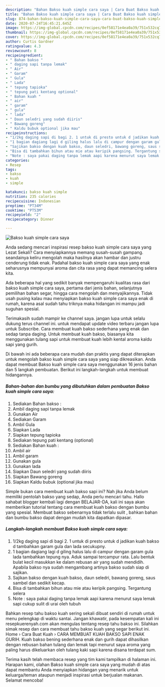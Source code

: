 ```yaml
---
description: "Bahan Bakso kuah simple cara saya | Cara Buat Bakso kuah simple cara saya Yang Enak Banget"
title: "Bahan Bakso kuah simple cara saya | Cara Buat Bakso kuah simple cara saya Yang Enak Banget"
slug: 874-bahan-bakso-kuah-simple-cara-saya-cara-buat-bakso-kuah-simple-cara-saya-yang-enak-banget
date: 2020-07-24T16:45:21.645Z
image: https://img-global.cpcdn.com/recipes/0ef58171e4ea0a39/751x532cq70/bakso-kuah-simple-cara-saya-foto-resep-utama.jpg
thumbnail: https://img-global.cpcdn.com/recipes/0ef58171e4ea0a39/751x532cq70/bakso-kuah-simple-cara-saya-foto-resep-utama.jpg
cover: https://img-global.cpcdn.com/recipes/0ef58171e4ea0a39/751x532cq70/bakso-kuah-simple-cara-saya-foto-resep-utama.jpg
author: Curtis Gardner
ratingvalue: 4.3
reviewcount: 8
recipeingredient:
- " Bahan bakso "
- " daging sapi tanpa lemak"
- " Air"
- " Garam"
- " Gula"
- " Lada"
- " tepung tapioka"
- " tepung pati kentang optional"
- " Bahan kuah "
- " air"
- " garam"
- " gula"
- " lada"
- " Daun seledri yang sudah diiris"
- " Bawang goreng"
- " Kaldu bubuk optional jika mau"
recipeinstructions:
- "1/2kg daging sapi di bagi 2. 1 untuk di presto untuk d jadikan kuah bakso d tambahkan garam gula dan lada secukupny."
- "1 bagian dagiang lagi d giling halus lalu di campur dengan garam gula lada tambahkan tepung nya. Aduk sampai tercampur rata. Lalu bentuk bulat kecil masukkan ke dalam rebusan air yang sudah mendidih. Apabila bakso nya sudah mengambang artinya bakso sudah siap di sajikan."
- "Sajikan bakso dengan kuah bakso, daun seledri, bawang goreng, saus sambel dan sedikit kecap."
- "Bisa di tambahkan bihun atau mie atau keripik pangsing. Tergantung selera"
- "Note : saya pakai daging tanpa lemak aapi karena menurut saya lemak sapi cukup sulit di urai oleh tubuh"
categories:
- Resep
tags:
- bakso
- kuah
- simple

katakunci: bakso kuah simple 
nutrition: 235 calories
recipecuisine: Indonesian
preptime: "PT34M"
cooktime: "PT53M"
recipeyield: "2"
recipecategory: Dinner

---
```



![Bakso kuah simple cara saya](https://img-global.cpcdn.com/recipes/0ef58171e4ea0a39/751x532cq70/bakso-kuah-simple-cara-saya-foto-resep-utama.jpg)

Anda sedang mencari inspirasi resep bakso kuah simple cara saya yang Lezat Sekali? Cara menyiapkannya memang susah-susah gampang. seandainya keliru mengolah maka hasilnya akan hambar dan justru cenderung tidak enak. Padahal bakso kuah simple cara saya yang enak seharusnya mempunyai aroma dan cita rasa yang dapat memancing selera kita.

Ada beberapa hal yang sedikit banyak mempengaruhi kualitas rasa dari bakso kuah simple cara saya, pertama dari jenis bahan, selanjutnya pemilihan bahan segar, hingga cara mengolah dan menyajikannya. Tidak usah pusing kalau mau menyiapkan bakso kuah simple cara saya enak di rumah, karena asal sudah tahu triknya maka hidangan ini mampu jadi suguhan spesial.

Terimakasih sudah mampir ke channel saya. jangan lupa untuk selalu dukung terus channel ini. untuk mendapat update video terbaru jangan lupa untuk Subscribe. Cara membuat kuah bakso sederhana yang enak dan sedap tanpa daging. Untuk membuat kuah bakso, biasanya kita menggunakan tulang sapi untuk membuat kuah lebih kental aroma kaldu sapi yang gurih.


Di bawah ini ada beberapa cara mudah dan praktis yang dapat diterapkan untuk mengolah bakso kuah simple cara saya yang siap dikreasikan. Anda dapat membuat Bakso kuah simple cara saya menggunakan 16 jenis bahan dan 5 langkah pembuatan. Berikut ini langkah-langkah untuk membuat hidangannya.

<!--inarticleads1-->

##### Bahan-bahan dan bumbu yang dibutuhkan dalam pembuatan Bakso kuah simple cara saya:

1. Sediakan  Bahan bakso :
1. Ambil  daging sapi tanpa lemak
1. Gunakan  Air
1. Sediakan  Garam
1. Ambil  Gula
1. Siapkan  Lada
1. Siapkan  tepung tapioka
1. Sediakan  tepung pati kentang (optional)
1. Sediakan  Bahan kuah :
1. Ambil  air
1. Ambil  garam
1. Gunakan  gula
1. Gunakan  lada
1. Siapkan  Daun seledri yang sudah diiris
1. Siapkan  Bawang goreng
1. Siapkan  Kaldu bubuk (optional jika mau)


Simple bukan cara membuat kuah bakso sapi ini? Nah jika Anda belum memiliki pentolah bakso yang sedap, Anda perlu mencari tahu. Hallo sahabat blogger kembali lagi dengan BELAJAR-DA, kali ini saya akan memberikan tutorial tentang cara membuat kuah bakso dengan bumbu yang spesial. Membuat bakso sebenarnya tidak terlalu sulit , bahkan bahan dan bumbu bakso dapat dengan mudah kita dapatkan dipasar. 

<!--inarticleads2-->

##### Langkah-langkah membuat Bakso kuah simple cara saya:

1. 1/2kg daging sapi di bagi 2. 1 untuk di presto untuk d jadikan kuah bakso d tambahkan garam gula dan lada secukupny.
1. 1 bagian dagiang lagi d giling halus lalu di campur dengan garam gula lada tambahkan tepung nya. Aduk sampai tercampur rata. Lalu bentuk bulat kecil masukkan ke dalam rebusan air yang sudah mendidih. Apabila bakso nya sudah mengambang artinya bakso sudah siap di sajikan.
1. Sajikan bakso dengan kuah bakso, daun seledri, bawang goreng, saus sambel dan sedikit kecap.
1. Bisa di tambahkan bihun atau mie atau keripik pangsing. Tergantung selera
1. Note : saya pakai daging tanpa lemak aapi karena menurut saya lemak sapi cukup sulit di urai oleh tubuh


Bahkan resep tahu bakso kuah sering sekali dibuat sendiri di rumah untuk menu pelengkap di waktu santai. Jangan khawatir, pada kesempatan kali ini resepkuerenyah.com akan mengulas tentang resep tahu bakso ini. Silahkan simak resep dan cara membuat tahu bakso kuah yang segar berikut ini. Home › Cara Buat Kuah › CARA MEMBUAT KUAH BAKSO SAPI ENAK GURIH. Kuah bakso bening sederhana enak dan gurih dapat dihasilkan dengan rebusan bahan tulang dan lemak tapi menurut saya aroma yang paling harus dikeluarkan oleh tulang kaki sapi karena disana terdapat sum. 

Terima kasih telah membaca resep yang tim kami tampilkan di halaman ini. Harapan kami, olahan Bakso kuah simple cara saya yang mudah di atas dapat membantu Anda menyiapkan hidangan yang menarik untuk keluarga/teman ataupun menjadi inspirasi untuk berjualan makanan. Selamat mencoba!
